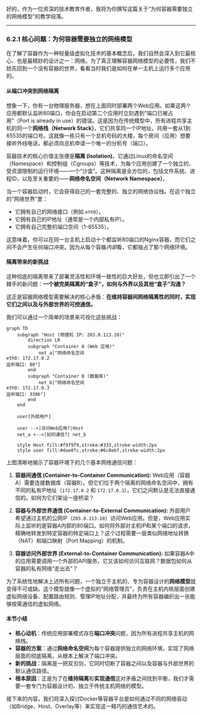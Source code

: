 好的，作为一位资深的技术教育作者，我将为你撰写这篇关于“为何容器需要独立的网络模型”的教学段落。

---

### 6.2.1 核心问题：为何容器需要独立的网络模型

在了解了容器作为一种轻量级虚拟化技术的基本概念后，我们自然会深入到它最核心、也是最精妙的设计之一：网络。为了真正理解容器网络模型的必要性，我们不妨先回到一个没有容器的世界，看看当时我们是如何在单一主机上运行多个应用的。

#### 从端口冲突到网络隔离

想象一下，你有一台物理服务器，想在上面同时部署两个Web应用。如果这两个应用都默认监听80端口，你会在启动第二个应用时立刻遇到“端口已被占用”（Port is already in use）的错误。这是因为在传统模型中，所有进程共享主机的同一个**网络栈（Network Stack）**。它们共享同一个IP地址，共用一套从1到65535的端口号。这就像一栋只有一个总机号码的大楼，每个房间（应用）想要接听外线电话，都必须向总机申请一个唯一的分机号（端口）。

容器技术的核心价值主张便是**隔离 (Isolation)**。它通过Linux的命名空间（Namespace）和控制组（Cgroups）等技术，为每个应用创建了一个独立的、受资源限制的运行环境——一个“沙盒”。这种隔离是全方位的，包括文件系统、进程ID，以及至关重要的——**网络命名空间（Network Namespace）**。

当一个容器启动时，它会获得自己的一套完整的、独立的网络协议栈。在这个独立的“网络世界”里：
- 它拥有自己的网络接口（例如 `eth0`）。
- 它拥有自己的IP地址（通常是一个内部私有IP）。
- 它拥有自己完整的端口空间（1-65535）。

这意味着，你可以在同一台主机上启动十个都监听80端口的Nginx容器，而它们之间不会产生任何端口冲突。因为从每个容器*内部*看，它都独占了那个网络环境。

#### 隔离带来的新挑战

这种彻底的隔离带来了部署灵活性和环境一致性的巨大好处，但也立即引出了一个棘手的新问题：**一个被完美隔离的“盒子”，如何与外界以及其他“盒子”沟通？**

这正是容器网络模型需要解决的核心矛盾：**在维持容器间网络隔离性的同时，实现它们之间以及与外部世界的可控通信。**

我们可以通过一个简单的场景来可视化这些挑战：

```mermaid
graph TD
    subgraph "Host (物理机 IP: 203.0.113.10)"
        direction LR
        subgraph "Container A (Web 应用)"
            net_a["网络命名空间
eth0: 172.17.0.2
监听端口: 80"]
        end
        subgraph "Container B (数据库)"
            net_b["网络命名空间
eth0: 172.17.0.3
监听端口: 3306"]
        end
    end

    user[外部用户]

    user -->|访问Web应用?|Host
    net_a <-->|如何通信?| net_b

    style Host fill:#f9f9f9,stroke:#333,stroke-width:2px
    style user fill:#dae8fc,stroke:#6c8ebf,stroke-width:2px
```

上图清晰地揭示了容器环境下的几个基本网络通信问题：

1.  **容器间通信 (Container-to-Container Communication):** Web应用（容器A）需要连接数据库（容器B）。但它们位于两个隔离的网络命名空间中，拥有不同的私有IP地址（`172.17.0.2` 和 `172.17.0.3`），它们之间默认是无法直接通信的。如何为它们架设一座桥梁？

2.  **容器与外部世界通信 (Container-to-External Communication):** 外部用户希望通过主机的公网IP（`203.0.113.10`）访问Web应用。但是，Web应用实际上监听的是容器A内部的80端口。如何将外部对主机IP和某个端口的请求，精确地转发到特定容器的特定端口上？这个过程需要一层类似网络地址转换（NAT）和端口映射（Port Mapping）的机制。

3.  **容器访问外部世界 (External-to-Container Communication):** 如果容器A中的应用需要调用一个外部的API服务，它又该如何访问互联网？数据包如何从容器的私有网络“走出去”？

为了系统性地解决上述所有问题，一个独立于主机的、专为容器设计的**网络模型**就变得不可或缺。这个模型就像一个虚拟的“网络管理员”，负责在主机内核层面创建虚拟网络设备、配置路由规则、管理IP地址分配，并最终为所有容器编织出一张能够按需通信的虚拟网络。

#### 本节小结

- **核心动机**：传统应用部署模式存在**端口冲突**问题，因为所有进程共享主机的网络栈。
- **容器的方案**：通过**网络命名空间**为每个容器提供独立的网络环境，实现了网络层面的彻底隔离，从根本上解决了端口冲突。
- **新的挑战**：隔离是一把双刃剑，它同时切断了容器之间以及容器与外部世界的默认通信路径。
- **根本原因**：正是为了在**维持隔离**和**实现通信**这对矛盾之间找到平衡，我们才需要一套专门为容器设计的、独立于传统主机网络的模型。

接下来的内容，我们将深入探讨Docker等容器平台是如何通过不同的网络驱动（如Bridge、Host、Overlay等）来实现这一精巧的通信艺术的。